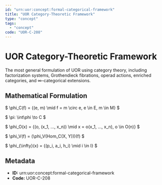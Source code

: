 ```yaml
---
id: "urn:uor:concept:formal-categorical-framework"
title: "UOR Category-Theoretic Framework"
type: "concept"
tags:
  - "concept"
code: "UOR-C-208"
---
```


# UOR Category-Theoretic Framework

The most general formulation of UOR using category theory, including factorization systems, Grothendieck fibrations, operad actions, enriched categories, and ∞-categorical extensions.

## Mathematical Formulation

$
\phi_C(f) = \{(e, m) \mid f = m \circ e, e \in E, m \in M\}
$

$
\pi: \int\phi \to C
$

$
\phi_O(x) = \{(o, (x_1, ..., x_n)) \mid x = o(x_1, ..., x_n), o \in O(n)\}
$

$
\phi_V(f) = (\phi_V(Hom_C(X, Y)))(f)
$

$
\phi_{\infty}(x) = \{(p_i, a_i, h_i) \mid i \in I\}
$

## Metadata

- **ID:** urn:uor:concept:formal-categorical-framework
- **Code:** UOR-C-208
